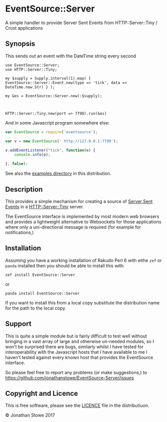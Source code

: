 # EventSource::Server

A simple handler to provide Server Sent Events from HTTP::Server::Tiny / Crust applications

## Synopsis

This sends out an event with the DateTime string every second

```perl6
use EventSource::Server;
use HTTP::Server::Tiny;

my $supply = Supply.interval(1).map( { EventSource::Server::Event.new(type => 'tick', data => DateTime.now.Str) } );

my &es = EventSource::Server.new(:$supply);



HTTP::Server::Tiny.new(port => 7798).run(&es)
```

And in some Javascript program somewhere else:

```javascript
var EventSource = require('eventsource');

var v = new EventSource(' http://127.0.0.1:7798');

v.addEventListener("tick", function(e) {
    console.info(e);

}, false);
```

See also the [examples directory](examples) in this distribution.

## Description

This provides a simple mechanism for creating a source of
[Server Sent Events](https://www.w3.org/TR/eventsource/) in a
[HTTP::Server::Tiny](https://github.com/tokuhirom/p6-HTTP-Server-Tiny)
server.

The EventSource interface is implemented by  most modern web browsers and
provides a lightweight alternative to Websockets for those applications
where only a uni-directional message is required (for example for
notifications,)

## Installation

Assuming you have a working installation of Rakudo Perl 6 with eithe ```zef```
or ```panda``` installed then you should be able to install this with:

    zef install EventSource::Server

or

    panda install EventSource::Server

If you want to install this from a local copy substitute the distribution
name for the path to the local copy.

## Support

This is quite a simple module but is fairly difficult to test well without
bringing in a vast array of large and otherwise un-needed modules, so I won't
be surprised there are bugs, similarly whilst I have tested for interoperability
with the Javascript hosts that I have available to me I haven't tested against
every known host that provides the EventSource interface.

So please feel free to report any problems (or make suggestions,) to https://github.com/jonathanstowe/EventSource-Server/issues

## Copyright and Licence

This is free software, please see the [LICENCE](LICENCE) file in the distributiuon.

© Jonathan Stowe 2017



